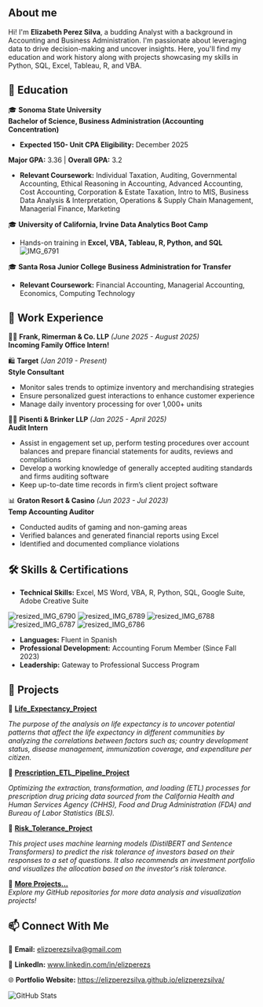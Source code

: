 ## About me

Hi! I'm **Elizabeth Perez Silva**, a budding Analyst with a background in Accounting and Business Administration. I'm passionate about leveraging data to drive decision-making and uncover insights. Here, you'll find my education and work history along with projects showcasing my skills in Python, SQL, Excel, Tableau, R, and VBA.

## 📜 Education
🎓 **Sonoma State University**  
**Bachelor of Science, Business Administration (Accounting Concentration)**  
- **Expected 150- Unit CPA Eligibility:** December 2025

**Major GPA:** 3.36 | **Overall GPA:** 3.2

- **Relevant Coursework:** Individual Taxation, Auditing, Governmental Accounting, Ethical Reasoning in Accounting, Advanced Accounting, Cost Accounting, Corporation & Estate Taxation, Intro to MIS, Business Data Analysis & Interpretation, Operations & Supply Chain Management, Managerial Finance, Marketing

🎓 **University of California, Irvine** 
**Data Analytics Boot Camp**  
- Hands-on training in **Excel, VBA, Tableau, R, Python, and SQL**
![IMG_6791](https://github.com/user-attachments/assets/2bc68ab1-e70a-4e2c-8e79-6947fed53393)

🎓 **Santa Rosa Junior College**
**Business Administration for Transfer**  
- **Relevant Coursework:** Financial Accounting, Managerial Accounting, Economics, Computing Technology  

## 💼 Work Experience
🧑‍💻 **Frank, Rimerman & Co. LLP** *(June 2025 - August 2025)*  
**Incoming Family Office Intern!**  

🛍 **Target** *(Jan 2019 - Present)*  
**Style Consultant**  
- Monitor sales trends to optimize inventory and merchandising strategies  
- Ensure personalized guest interactions to enhance customer experience  
- Manage daily inventory processing for over 1,000+ units

🧑‍💻 **Pisenti & Brinker LLP** *(Jan 2025 - April 2025)*  
**Audit Intern**  
- Assist in engagement set up, perform testing procedures over account balances and prepare financial statements for audits, reviews and compilations
- Develop a working knowledge of generally accepted auditing standards and firms auditing software
- Keep up-to-date time records in firm’s client project software

📊 **Graton Resort & Casino** *(Jun 2023 - Jul 2023)*  
**Temp Accounting Auditor**  
- Conducted audits of gaming and non-gaming areas  
- Verified balances and generated financial reports using Excel  
- Identified and documented compliance violations  

## 🛠 Skills & Certifications
- **Technical Skills:** Excel, MS Word, VBA, R, Python, SQL, Google Suite, Adobe Creative Suite
  
![resized_IMG_6790](https://github.com/user-attachments/assets/b9a9946b-4a37-4172-957c-a8090f5e6e5b)
![resized_IMG_6789](https://github.com/user-attachments/assets/f42de1d0-16a3-4cfa-b899-e89c305a63ae)
![resized_IMG_6788](https://github.com/user-attachments/assets/106fd004-1b39-4dbd-b32a-51e670e3952f)
![resized_IMG_6787](https://github.com/user-attachments/assets/0595bec5-9aed-4786-a6ca-1423eacd80eb)
![resized_IMG_6786](https://github.com/user-attachments/assets/b50c8f75-58b3-4b17-9b74-526bf2081bfa)
- **Languages:** Fluent in Spanish  
- **Professional Development:** Accounting Forum Member (Since Fall 2023)  
- **Leadership:** Gateway to Professional Success Program  

## 📂 Projects
🔹 **[Life_Expectancy_Project]( https://github.com/elizperezsilva/Life_Expectancy_Project)**  

*The purpose of the analysis on life expectancy is to uncover potential patterns that affect the life expectancy in different communities by analyzing the correlations between factors such as; country development status, disease management, immunization coverage, and expenditure per citizen.*

🔹 **[Prescription_ETL_Pipeline_Project](https://github.com/elizperezsilva/Prescription_ETL_Pipeline_Project)**  

*Optimizing the extraction, transformation, and loading (ETL) processes for prescription drug pricing data sourced from the California Health and Human Services Agency (CHHS), Food and Drug Administration (FDA) and Bureau of Labor Statistics (BLS).*

🔹 **[Risk_Tolerance_Project](https://github.com/elizperezsilva/Risk_Tolerance_Project)**

*This project uses machine learning models (DistilBERT and Sentence Transformers) to predict the risk tolerance of investors based on their responses to a set of questions. It also recommends an investment portfolio and visualizes the allocation based on the investor's risk tolerance.*

🔹 **[More Projects...](https://github.com/elizperezsilva)**  
*Explore my GitHub repositories for more data analysis and visualization projects!*  

## 📫 Connect With Me
📧 **Email:** elizperezsilva@gmail.com

💼 **LinkedIn:** www.linkedin.com/in/elizperezs

🌐 **Portfolio Website:** https://elizperezsilva.github.io/elizperezsilva/

![GitHub Stats](https://github-readme-stats.vercel.app/api?username=elizperezsilva&show_icons=true&theme=tokyonight)

